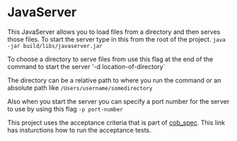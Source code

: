 # JavaServer

This JavaServer allows you to load files from a directory and then serves those
files. To start the server type in this from the root of the project.  `java
-jar build/libs/javaserver.jar`

To choose a directory to serve files from use this flag at the end of the
command to start the server '-d location-of-directory`

The directory can be a relative path to where you run the command or an absolute
path like `/Users/username/somedirectory`

Also when you start the server you can specify a port number for the server to
use by using this flag `-p port-number`

This project uses the acceptance criteria that is part of
[cob_spec](https://github.com/8thlight/cob_spec).  This link has insturctions
how to run the acceptance tests.
